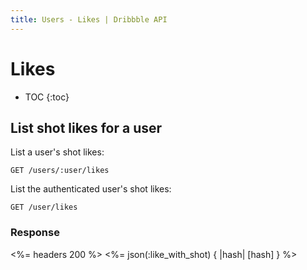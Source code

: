 ```yaml
---
title: Users - Likes | Dribbble API
---
```


# Likes

* TOC
{:toc}

## List shot likes for a user

List a user's shot likes:

    GET /users/:user/likes

List the authenticated user's shot likes:

    GET /user/likes

### Response

<%= headers 200 %>
<%= json(:like_with_shot) { |hash| [hash] } %>

